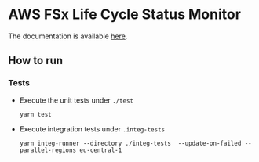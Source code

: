 # AWS FSx Life Cycle Status Monitor

The documentation is available [here](https://stefanfreitag.github.io/AWS-FSx-Lifecycle-Status-Monitor/).

## How to run

### Tests

* Execute the unit tests under `./test`

  ```shell
  yarn test
  ```
* Execute integration tests under `.integ-tests`

  ```shell
  yarn integ-runner --directory ./integ-tests  --update-on-failed --parallel-regions eu-central-1
  ```
